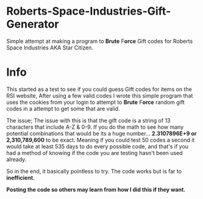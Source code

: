 # Roberts-Space-Industries-Gift-Generator

Simple attempt at making a program to **Brute** F**orce** Gift codes for Roberts Space Industries AKA Star Citizen.

# Info

This started as a test to see if you could guess Gift codes for items on the RSI website, After using a few valid codes I wrote this simple program that uses the cookies from your login to attempt to **Brute** F**orce** random gift codes in a attempt to get some that are valid. 

The issue; The issue with this is that the gift code is a string of 13 characters that include A-Z & 0-9. If you do the math to see how many potential combinations that would be its a huge number... **2.3107896E+9 or 2,310,789,600** to be exact. Meaning if you could test 50 codes a second it would take at least 535 days to do every possible code, and that's if you had a method of knowing if the code you are testing hasn't been used already.

So in the end, it basically pointless to try. The code works but is far to **inefficient.**

**Posting the code so others may learn from how I did this if they want.**
